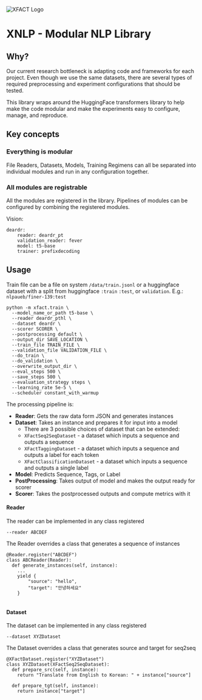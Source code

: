 ![XFACT Logo](https://xfact.net/static/img/logo.png)
# XNLP - Modular NLP Library

## Why?
Our current research bottleneck is adapting code and frameworks for each project. 
Even though we use the same datasets, there are several types of required preprocessing and 
experiment configurations that should be tested. 

This library wraps around the HuggingFace transformers library to help make the code modular and
make the experiments easy to configure, manage, and reproduce.

## Key concepts

### Everything is modular
File Readers, Datasets, Models, Training Regimens can all be separated into individual modules and 
run in any configuration together. 

### All modules are registrable
All the modules are registered in the library. Pipelines of modules can be configured by combining
the registered modules.

Vision:
```
deardr:
    reader: deardr_pt
    validation_reader: fever
    model: t5-base
    trainer: prefixdecoding
```


## Usage
Train file can be a file on system `/data/train.jsonl` 
or a huggingface dataset with a split from huggingface `:train` `:test`, or `validation`. 
E.g.: `nlpaueb/finer-139:test`

```
python -m xfact.train \ 
  --model_name_or_path t5-base \
  --reader deardr_pthl \
  --dataset deardr \
  --scorer SCORER \
  --postprocessing default \
  --output_dir SAVE_LOCATION \
  --train_file TRAIN_FILE \ 
  --validation_file VALIDATION_FILE \ 
  --do_train \
  --do_validation \
  --overwrite_output_dir \
  --eval_steps 500 \
  --save_steps 500 \
  --evaluation_strategy steps \
  --learning_rate 5e-5 \
  --scheduler constant_with_warmup
```

The processing pipeline is:

* **Reader**: Gets the raw data form JSON and generates instances
* **Dataset**: Takes an instance and prepares it for input into a model
  * There are 3 possible choices of dataset that can be extended:
  * `XFactSeq2SeqDataset` - a dataset which inputs a sequence and outputs a sequence
  * `XFactTaggingDataset` - a dataset which inputs a sequence and outputs a label for each token
  * `XFactClassificationDataset` - a dataset which inputs a sequence and outputs a single label
* **Model**: Predicts Sequence, Tags, or Label
* **PostProcessing**: Takes output of model and makes the output ready for scorer
* **Scorer**: Takes the postprocessed outputs and compute metrics with it

#### Reader
The reader can be implemented in any class registered 
```
--reader ABCDEF
```

The Reader overrides a class that generates a sequence of instances
```
@Reader.register("ABCDEF")
class ABCReader(Reader):
  def generate_instances(self, instance):
    ...
    yield {
        "source": "hello",
        "target": "안녕하세요"
    }
    
```

#### Dataset
The dataset can be implemented in any class registered 
```
--dataset XYZDataset
```

The Dataset overrides a class that generates source and target for seq2seq
```
@XFactDataset.register("XYZDataset")
class XYZDataset(XFactSeq2SeqDataset):
  def prepare_src(self, instance):
    return "Translate from English to Korean: " + instance["source"]
    
  def prepare_tgt(self, instance):
    return instance["target"]
```
